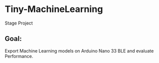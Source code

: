 # Tiny-MachineLearning
Stage Project

## Goal:
Export Machine Learning models on Arduino Nano 33 BLE and evaluate Performance.
